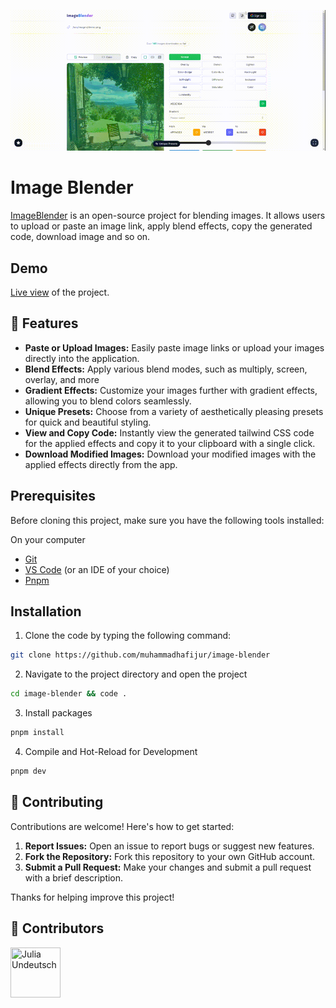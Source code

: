 ![Thumbnail](src/images/image-blender.gif)

# Image Blender

[ImageBlender](https://imageblender.vercel.app/) is an open-source project for blending images. It allows users to upload or paste an image link, apply blend effects, copy the generated code, download image and so on.


## Demo

[Live view](https://imageblender.vercel.app/) of the project.

## 📜 Features

- **Paste or Upload Images:** Easily paste image links or upload your images directly into the application.
- **Blend Effects:** Apply various blend modes, such as multiply, screen, overlay, and more
- **Gradient Effects:** Customize your images further with gradient effects, allowing you to blend colors seamlessly.
- **Unique Presets:** Choose from a variety of aesthetically pleasing presets for quick and beautiful styling.
- **View and Copy Code:** Instantly view the generated tailwind CSS code for the applied effects and copy it to your clipboard with a single click.
- **Download Modified Images:** Download your modified images with the applied effects directly from the app.



## Prerequisites

Before cloning this project, make sure you have the following tools installed:

On your computer

- [Git](https://git-scm.com/downloads)
- [VS Code](https://code.visualstudio.com/download) (or an IDE of your choice)
- [Pnpm](https://pnpm.io/)

## Installation

1. Clone the code by typing the following command:

```bash
git clone https://github.com/muhammadhafijur/image-blender
```

2. Navigate to the project directory and open the project

```bash
cd image-blender && code .
```

3. Install packages

```bash
pnpm install
```

4. Compile and Hot-Reload for Development

```bash
pnpm dev
```

## 📝 Contributing

Contributions are welcome! Here's how to get started:

1. **Report Issues:** Open an issue to report bugs or suggest new features.
2. **Fork the Repository:** Fork this repository to your own GitHub account.
3. **Submit a Pull Request:** Make your changes and submit a pull request with a brief description.

Thanks for helping improve this project!



## 🍃 Contributors

[//]: contributor-faces

<a href="https://github.com/muhammadhafijur"><img src="https://avatars.githubusercontent.com/u/85216180?v=4" title="Julia Undeutsch" width="80" height="80"></a>

[//]: contributor-faces